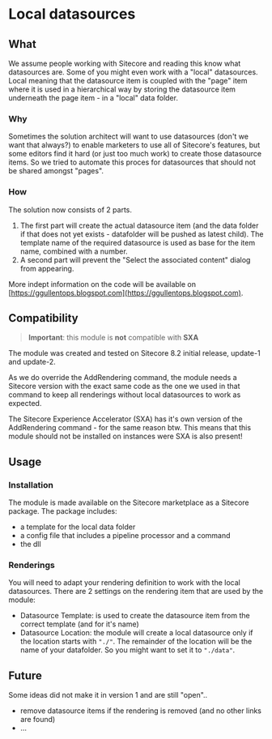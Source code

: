 # Local datasources #


## What ##

We assume people working with Sitecore and reading this know what datasources are. Some of you might even work with a "local" datasources. Local meaning that the datasource item is coupled with the "page" item where it is used in a hierarchical way by storing the datasource item underneath the page item - in a "local" data folder.

### Why ###
Sometimes the solution architect will want to use datasources (don't we want that always?) to enable marketers to use all of Sitecore's features, but some editors find it hard (or just too much work) to create those datasource items. So we tried to automate this proces for datasources that should not be shared amongst "pages". 

### How ###
The solution now consists of 2 parts.


1. The first part will create the actual datasource item (and the data folder if that does not yet exists - datafolder will be pushed as latest child). The template name of the required datasource is used as base for the item name, combined with a number. 
2. A second part will prevent the "Select the associated content" dialog from appearing. 

More indept information on the code will be available on [https://ggullentops.blogspot.com](https://ggullentops.blogspot.com).



## Compatibility ##

> **Important**: this module is **not** compatible with **SXA**

The module was created and tested on Sitecore 8.2 initial release, update-1 and update-2.

As we do override the AddRendering command, the module needs a Sitecore version with the exact same code as the one we used in that command to keep all renderings without local datasources to work as expected.

The Sitecore Experience Accelerator (SXA) has it's own version of the AddRendering command - for the same reason btw. This means that this module should not be installed on instances were SXA is also present!

## Usage ##

### Installation ###

The module is made available on the Sitecore marketplace as a Sitecore package. The package includes:

- a template for the local data folder
- a config file that includes a pipeline processor and a command
- the dll
 
### Renderings ###

You will need to adapt your rendering definition to work with the local datasources. There are 2 settings on the rendering item that are used by the module:

- Datasource Template: is used to create the datasource item from the correct template (and for it's name)
- Datasource Location: the module will create a local datasource only if the location starts with `"./"`.  The remainder of the location will be the name of your datafolder. So you might want to set it to `"./data"`.



## Future ##

Some ideas did not make it in version 1 and are still "open".. 

- remove datasource items if the rendering is removed (and no other links are found) 
- ...